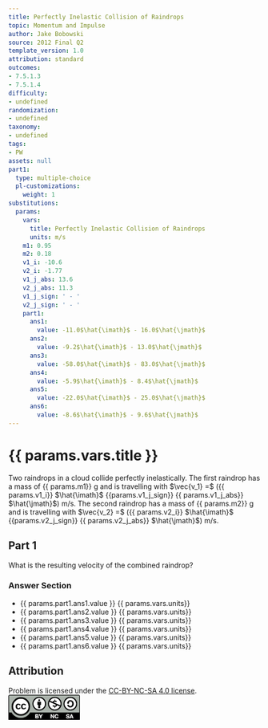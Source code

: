 ```yaml
---
title: Perfectly Inelastic Collision of Raindrops
topic: Momentum and Impulse
author: Jake Bobowski
source: 2012 Final Q2
template_version: 1.0
attribution: standard
outcomes:
- 7.5.1.3
- 7.5.1.4
difficulty:
- undefined
randomization:
- undefined
taxonomy:
- undefined
tags:
- PW
assets: null
part1:
  type: multiple-choice
  pl-customizations:
    weight: 1
substitutions:
  params:
    vars:
      title: Perfectly Inelastic Collision of Raindrops
      units: m/s
    m1: 0.95
    m2: 0.18
    v1_i: -10.6
    v2_i: -1.77
    v1_j_abs: 13.6
    v2_j_abs: 11.3
    v1_j_sign: ' - '
    v2_j_sign: ' - '
    part1:
      ans1:
        value: -11.0$\hat{\imath}$ - 16.0$\hat{\jmath}$
      ans2:
        value: -9.2$\hat{\imath}$ - 13.0$\hat{\jmath}$
      ans3:
        value: -58.0$\hat{\imath}$ - 83.0$\hat{\jmath}$
      ans4:
        value: -5.9$\hat{\imath}$ - 8.4$\hat{\jmath}$
      ans5:
        value: -22.0$\hat{\imath}$ - 25.0$\hat{\jmath}$
      ans6:
        value: -8.6$\hat{\imath}$ - 9.6$\hat{\jmath}$
---
```

# {{ params.vars.title }}
Two raindrops in a cloud collide perfectly inelastically. The first raindrop has a mass of {{ params.m1}} g and is travelling with $\vec{v_1} =$ ({{ params.v1_i}} $\hat{\imath}$ {{params.v1_j_sign}} {{ params.v1_j_abs}} $\hat{\jmath}$) m/s.
The second raindrop has a mass of {{ params.m2}} g and is travelling with $\vec{v_2} =$ ({{ params.v2_i}} $\hat{\imath}$ {{params.v2_j_sign}} {{ params.v2_j_abs}} $\hat{\jmath}$) m/s.
## Part 1

What is the resulting velocity of the combined raindrop?

### Answer Section

- {{ params.part1.ans1.value }} {{ params.vars.units}}
- {{ params.part1.ans2.value }} {{ params.vars.units}}
- {{ params.part1.ans3.value }} {{ params.vars.units}}
- {{ params.part1.ans4.value }} {{ params.vars.units}}
- {{ params.part1.ans5.value }} {{ params.vars.units}}
- {{ params.part1.ans6.value }} {{ params.vars.units}}

## Attribution

Problem is licensed under the [CC-BY-NC-SA 4.0 license](https://creativecommons.org/licenses/by-nc-sa/4.0/).<br> ![The Creative Commons 4.0 license requiring attribution-BY, non-commercial-NC, and share-alike-SA license.](https://raw.githubusercontent.com/firasm/bits/master/by-nc-sa.png)